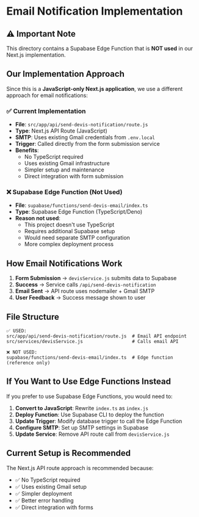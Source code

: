 # Email Notification Implementation

## ⚠️ Important Note

This directory contains a Supabase Edge Function that is **NOT used** in our Next.js implementation.

## Our Implementation Approach

Since this is a **JavaScript-only Next.js application**, we use a different approach for email notifications:

### ✅ Current Implementation
- **File**: `src/app/api/send-devis-notification/route.js`
- **Type**: Next.js API Route (JavaScript)
- **SMTP**: Uses existing Gmail credentials from `.env.local`
- **Trigger**: Called directly from the form submission service
- **Benefits**: 
  - No TypeScript required
  - Uses existing Gmail infrastructure
  - Simpler setup and maintenance
  - Direct integration with form submission

### ❌ Supabase Edge Function (Not Used)
- **File**: `supabase/functions/send-devis-email/index.ts`
- **Type**: Supabase Edge Function (TypeScript/Deno)
- **Reason not used**: 
  - This project doesn't use TypeScript
  - Requires additional Supabase setup
  - Would need separate SMTP configuration
  - More complex deployment process

## How Email Notifications Work

1. **Form Submission** → `devisService.js` submits data to Supabase
2. **Success** → Service calls `/api/send-devis-notification`
3. **Email Sent** → API route uses nodemailer + Gmail SMTP
4. **User Feedback** → Success message shown to user

## File Structure

```
✅ USED:
src/app/api/send-devis-notification/route.js  # Email API endpoint
src/services/devisService.js                  # Calls email API

❌ NOT USED:
supabase/functions/send-devis-email/index.ts  # Edge function (reference only)
```

## If You Want to Use Edge Functions Instead

If you prefer to use Supabase Edge Functions, you would need to:

1. **Convert to JavaScript**: Rewrite `index.ts` as `index.js`
2. **Deploy Function**: Use Supabase CLI to deploy the function
3. **Update Trigger**: Modify database trigger to call the Edge Function
4. **Configure SMTP**: Set up SMTP settings in Supabase
5. **Update Service**: Remove API route call from `devisService.js`

## Current Setup is Recommended

The Next.js API route approach is recommended because:
- ✅ No TypeScript required
- ✅ Uses existing Gmail setup
- ✅ Simpler deployment
- ✅ Better error handling
- ✅ Direct integration with forms